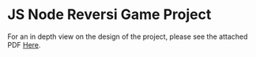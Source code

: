 # JS Node Reversi Game Project

For an in depth view on the design of the project, please see the attached PDF [Here](Reversi_Final_Report_bender_wisner_zhang.pdf).